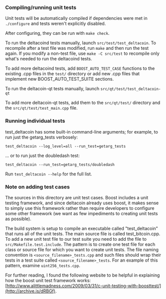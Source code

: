 ### Compiling/running unit tests

Unit tests will be automatically compiled if dependencies were met in `./configure`
and tests weren't explicitly disabled.

After configuring, they can be run with `make check`.

To run the deltacoind tests manually, launch `src/test/test_deltacoin`. To recompile
after a test file was modified, run `make` and then run the test again. If you
modify a non-test file, use `make -C src/test` to recompile only what's needed
to run the deltacoind tests.

To add more deltacoind tests, add `BOOST_AUTO_TEST_CASE` functions to the existing
.cpp files in the `test/` directory or add new .cpp files that
implement new BOOST_AUTO_TEST_SUITE sections.

To run the deltacoin-qt tests manually, launch `src/qt/test/test_deltacoin-qt`

To add more deltacoin-qt tests, add them to the `src/qt/test/` directory and
the `src/qt/test/test_main.cpp` file.

### Running individual tests

test_deltacoin has some built-in command-line arguments; for
example, to run just the getarg_tests verbosely:

    test_deltacoin --log_level=all --run_test=getarg_tests

... or to run just the doubledash test:

    test_deltacoin --run_test=getarg_tests/doubledash

Run `test_deltacoin --help` for the full list.

### Note on adding test cases

The sources in this directory are unit test cases.  Boost includes a
unit testing framework, and since deltacoin already uses boost, it makes
sense to simply use this framework rather than require developers to
configure some other framework (we want as few impediments to creating
unit tests as possible).

The build system is setup to compile an executable called "test_deltacoin"
that runs all of the unit tests.  The main source file is called
test_bitcoin.cpp. To add a new unit test file to our test suite you need
to add the file to `src/Makefile.test.include`. The pattern is to create
one test file for each class or source file for which you want to create
unit tests.  The file naming convention is `<source_filename>_tests.cpp`
and such files should wrap their tests in a test suite
called `<source_filename>_tests`. For an example of this pattern,
examine `uint256_tests.cpp`.

For further reading, I found the following website to be helpful in
explaining how the boost unit test framework works:
[http://www.alittlemadness.com/2009/03/31/c-unit-testing-with-boosttest/](http://archive.is/dRBGf).
